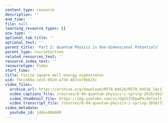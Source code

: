 ```yaml
---
content_type: resource
description: ''
end_time: ''
file: null
learning_resource_types: []
ocw_type: ''
optional_tab_title: ''
optional_text: ''
parent_title: 'Part 2: Quantum Physics in One-dimensional Potentials'
parent_type: CourseSection
related_resources_text: ''
resource_index_text: ''
resourcetype: Video
start_time: ''
title: Finite square well energy eigenstates
uid: f4cce89a-ce15-852d-a75d-487ce796b15c
video_files:
  archive_url: https://archive.org/download/MIT8.04S16/MIT8_04S16_lec11_s5_300k.mp4
  video_captions_file: /courses/8-04-quantum-physics-i-spring-2016/d419558f11685902870f3a3b0f13e4b2_jd4es6Bo600.vtt
  video_thumbnail_file: https://img.youtube.com/vi/OgUtZ5DpwPA/default.jpg
  video_transcript_file: /courses/8-04-quantum-physics-i-spring-2016/72ac28349f841f8d2a77a911cbdae21e_jd4es6Bo600.pdf
video_metadata:
  youtube_id: jd4es6Bo600
---
```

